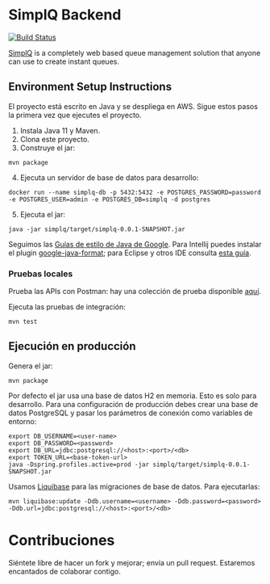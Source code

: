 # SimplQ Backend

[![Build Status](https://travis-ci.org/SimplQ/simplQ-backend.svg?branch=master)](https://travis-ci.org/SimplQ/simplQ-backend)

[SimplQ](https://simplq.me) is a completely web based queue management solution that anyone can use to create instant queues. 

## Environment Setup Instructions

El proyecto está escrito en Java y se despliega en AWS. Sigue estos pasos la primera vez que ejecutes el proyecto.

1. Instala Java 11 y Maven.
2. Clona este proyecto.
3. Construye el jar:

```
mvn package
```
4. Ejecuta un servidor de base de datos para desarrollo:

```
docker run --name simplq-db -p 5432:5432 -e POSTGRES_PASSWORD=password -e POSTGRES_USER=admin -e POSTGRES_DB=simplq -d postgres
```

5. Ejecuta el jar:

```
java -jar simplq/target/simplq-0.0.1-SNAPSHOT.jar 
```

Seguimos las [Guías de estilo de Java de Google](https://github.com/google/styleguide). Para Intellij puedes instalar el plugin [google-java-format](https://plugins.jetbrains.com/plugin/8527-google-java-format); para Eclipse y otros IDE consulta [esta guía](https://github.com/google/google-java-format).

### Pruebas locales

Prueba las APIs con Postman: hay una colección de prueba disponible [aquí](https://www.getpostman.com/collections/252a096a86fc550fb5fb).

Ejecuta las pruebas de integración:

```
mvn test
```

## Ejecución en producción

Genera el jar:
```
mvn package
```

Por defecto el jar usa una base de datos H2 en memoria. Esto es solo para desarrollo. Para una configuración de producción debes crear una base de datos PostgreSQL y pasar los parámetros de conexión como variables de entorno:

```
export DB_USERNAME=<user-name>
export DB_PASSWORD=<password>
export DB_URL=jdbc:postgresql://<host>:<port>/<db>
export TOKEN_URL=<base-token-url>
java -Dspring.profiles.active=prod -jar simplq/target/simplq-0.0.1-SNAPSHOT.jar 
```

Usamos [Liquibase](https://www.liquibase.org/) para las migraciones de base de datos. Para ejecutarlas:
```
mvn liquibase:update -Ddb.username=<username> -Ddb.password=<password> -Ddb.url=jdbc:postgresql://<host>:<port>/<db>
```

# Contribuciones

Siéntete libre de hacer un fork y mejorar; envía un pull request. Estaremos encantados de colaborar contigo.

